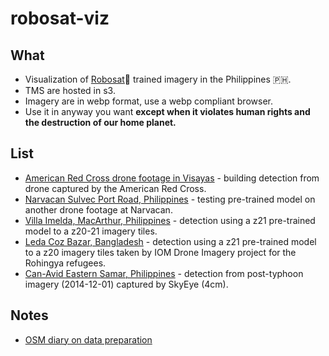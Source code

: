 # robosat-viz

## What

* Visualization of [Robosat](https://github.com/mapbox/robosat/)🤖  trained imagery in the Philippines 🇵🇭.
* TMS are hosted in s3.
* Imagery are in webp format, use a webp compliant browser. 
* Use it in anyway you want **except when it violates human rights and the destruction of our home planet.**

## List
* [American Red Cross drone footage in Visayas](https://maning.github.io/robosat-viz/arc.html) - building detection from drone captured by the American Red Cross.
* [Narvacan Sulvec Port Road, Philippines](https://maning.github.io/robosat-viz/narvacan-sulvec.html) - testing pre-trained model on another drone footage at Narvacan.
* [Villa Imelda, MacArthur, Philippines](https://maning.github.io/robosat-viz/villaimelda-macarthur.html) - detection using a z21 pre-trained model to a z20-21 imagery tiles.
* [Leda Coz Bazar, Bangladesh](https://maning.github.io/robosat-viz/leda-cox-bazar.html) - detection using a z21 pre-trained model to a z20 imagery tiles taken by IOM Drone Imagery project for the Rohingya refugees.
* [Can-Avid Eastern Samar, Philippines](https://maning.github.io/robosat-viz/cav-avid.html) - detection from post-typhoon imagery (2014-12-01) captured by SkyEye (4cm).
## Notes

* [OSM diary on data preparation](https://www.openstreetmap.org/user/maning/diary/44462)
